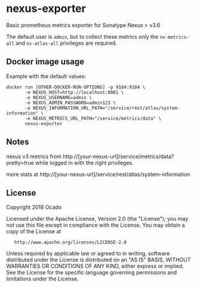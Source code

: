 # nexus-exporter

Basic prometheus metrics exporter for Sonatype Nexus > v3.6

The default user is `admin`, but to collect these metrics only the `nx-metrics-all` and `nx-atlas-all` privileges are required. 

## Docker image usage

Example with the default values:
```
docker run [OTHER-DOCKER-RUN-OPTIONS] -p 9184:9184 \
       -e NEXUS_HOST=http://localhost:8081 \
       -e NEXUS_USERNAME=admin \
       -e NEXUS_ADMIN_PASSWORD=admin123 \
       -e NEXUS_INFORMATION_URL_PATH="/service/rest/atlas/system-information" \
       -e NEXUS_METRICS_URL_PATH="/service/metrics/data" \
       nexus-exporter 
```

## Notes

nexus v3 metrics from http://[your-nexus-url]/service/metrics/data?pretty=true while logged in with the right privileges.

more stats at http://[your-nexus-url]/service/rest/atlas/system-information


## License

   Copyright 2018 Ocado

   Licensed under the Apache License, Version 2.0 (the "License");
   you may not use this file except in compliance with the License.
   You may obtain a copy of the License at

       http://www.apache.org/licenses/LICENSE-2.0

   Unless required by applicable law or agreed to in writing, software
   distributed under the License is distributed on an "AS IS" BASIS,
   WITHOUT WARRANTIES OR CONDITIONS OF ANY KIND, either express or implied.
   See the License for the specific language governing permissions and
   limitations under the License.


